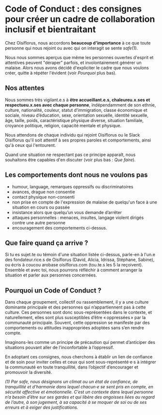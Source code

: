 # Code of Conduct : des consignes pour créer un cadre de collaboration inclusif et bientraitant

Chez Oisiflorus, nous accordons **beaucoup d'importance** à ce que toute personne qui nous rejoint ou avec qui on interagit se sente *safe*(1).

Nous nous sommes aperçus que même les personnes ouvertes d'esprit et attentives peuvent "déraper" parfois, et involontairement générer un malaise. Alors nous avons décidé d'expliciter le cadre que nous voulons créer, quitte à répéter l'évident (voir *Pourquoi* plus bas).

## Nos attentes
Nous sommes très vigilant.e.s à **être accueillant.e.s, chaleureu.x.ses et respectueu.x.ses avec chaque personne**, indépendamment de son ethnie, culture, nationalité, couleur, statut d’immigration, classe économique et sociale, niveau d’éducation, sexe, orientation sexuelle, identité sexuelle, âge, taille, poids, caractéristique physique diverse, situation familiale, croyance politique, religion, capacité mentale et physique.

Nous attendons de chaque individu qui rejoint Oisiflorus ou le Slack Oisiflorus qu'il soit attentif à ses propres paroles et comportements, ainsi qu'à ceux qui l'entourent.

Quand une situation ne respectant pas ce principe apparaît, nous souhaitons être capables d'en discuter (voir plus bas : *Que faire*).

## Les comportements dont nous ne voulons pas
- humour, language, remarques oppressifs ou discriminatoires
- avances, drague non consentie
- contact physique non-consenti
- non prise en compte de l'expression de malaise de quelqu'un face à une situation en cours ou passée
- insistance alors que quelqu’un vous demande d’arrêter
- attaques personnelles : menaces, insultes, langage violent dirigés contre une autre personne
- encouragement des comportements ci-dessus.

## Que faire quand ça arrive ?
Si tu es sujet.te ou témoin d'une situation listée ci-dessus, parle-en à l'un.e des fondateur.rice.s de Oisiflorus (David, Alicia, Idrissa, Stéphane, Sabine), ou écris à coucou arobase oisiflorus.com (tou.te.s les 5 la reçoivent). 
Ensemble et avec toi, nous pourrons réfléchir à comment arranger la situation et parler aux personnes concernées.

## Pourquoi un Code of Conduct ?
Dans chaque groupement, collectif ou rassemblement, il y a une culture dominante principale et des personnes qui n’appartiennent pas à cette culture. Ces personnes sont donc sous-représentées dans le contexte, et naturellement, elles sont plus susceptibles d’être « oppressées » par la communauté principale. Souvent, cette oppression se manifeste par des comportements ou attitudes inappropriées adoptées sans s’en rendre compte.

Imaginons-les comme un principe de précaution qui permet d’anticiper des situations pouvant aller de l’inconfortable à l’oppressif.

En adoptant ces consignes, nous cherchons à établir un lien de confiance et de soin pour inviter celles et ceux qui sont sous-représenté·e·s à intégrer la communauté en toute tranquillité, dans l’objectif d’encourager et promouvoir la diversité.



*(1) Par *safe*, nous désignons un climat ou un état de confiance, de tranquillité et d’harmonie dans lequel chacun·e se sent pris en compte, en sécurité affective et émotionnelle. C’est un contexte dans lequel personne n’a besoin d’être sur ses gardes et qui libère des angoisses liées au regard de l’autre, à son jugement, à sa capacité à se moquer de soi ou de ses erreurs et à exiger des justifications.*